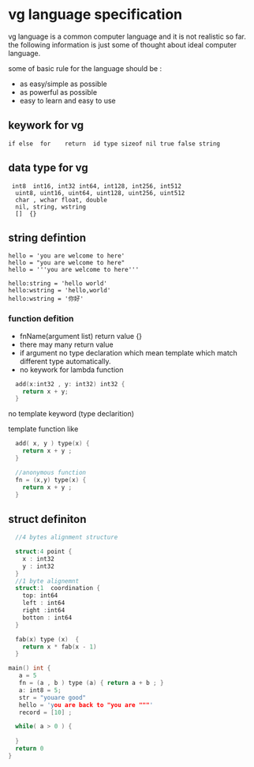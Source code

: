 # vg language specification

vg language is a common computer language and it is not realistic so far. 
the following information is just some of thought about ideal computer language.

some of basic rule for the language should be :

* as easy/simple as possible
* as powerful as possible
* easy to learn and easy to use

## keywork for vg
`
  if else  for   
  return 
  id type sizeof
  nil true false string
`

## data type for vg

     int8  int16, int32 int64, int128, int256, int512
      uint8, uint16, uint64, uint128, uint256, uint512
      char , wchar float, double
      nil, string, wstring
      []  {}

## string defintion

    hello = 'you are welcome to here'
    hello = "you are welcome to here"
    hello = '''you are welcome to here'''

    hello:string = 'hello world'
    hello:wstring = 'hello,world'
    hello:wstring = '你好'

### function defition
+ fnName(argument list) return value {}
+ there may many return value
+ if argument no type declaration which mean template which match different type automatically.
+ no keywork for lambda function 

```c
  add(x:int32 , y: int32) int32 {
    return x + y;
  }
```

no template keyword (type declarition)

template function like 
```c
  add( x, y ) type(x) {
    return x + y ;
  }

  //anonymous function
  fn = (x,y) type(x) {
    return x + y ;
  }

```

## struct definiton
```c
  //4 bytes alignment structure

  struct:4 point {
    x : int32  
    y : int32
  }
  //1 byte alignemnt
  struct:1  coordination {
    top: int64
    left : int64
    right :int64
    botton : int64
  }

  fab(x) type (x)  {
    return x * fab(x - 1)
  }

```

```c
main() int {
   a = 5 
   fn = (a , b ) type (a) { return a + b ; }
   a: int8 = 5;
   str = "youare good"
   hello = 'you are back to "you are """'
   record = [10] ; 

  while( a > 0 ) {
       
  }
  return 0
}

```